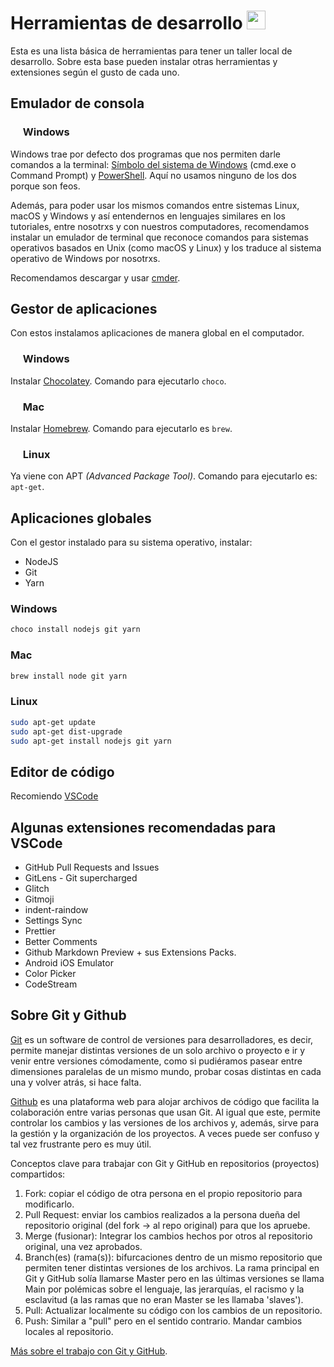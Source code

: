 # Herramientas de desarrollo <img  src="https://emojis.slackmojis.com/emojis/images/1660663279/60857/tim-the-tool-man-taylor.png?1660663279" width="30"/>

Esta es una lista básica de herramientas para tener un taller local de desarrollo. Sobre esta base pueden instalar otras herramientas y extensiones según el gusto de cada uno.

## Emulador de consola

###  <img  src="https://emojis.slackmojis.com/emojis/images/1643514177/1419/windows.gif?1643514177" width="16"/> Windows

Windows trae por defecto dos programas que nos permiten darle comandos a la terminal: [Símbolo del sistema de Windows](https://es.wikipedia.org/wiki/S%C3%ADmbolo_del_sistema_de_Windows) (cmd.exe o Command Prompt) y [PowerShell](https://es.wikipedia.org/wiki/PowerShell). Aquí no usamos ninguno de los dos porque son feos.

Además, para poder usar los mismos comandos entre sistemas Linux, macOS y Windows y así entendernos en lenguajes similares en los tutoriales, entre nosotrxs y con nuestros computadores, recomendamos instalar un emulador de terminal que reconoce comandos para sistemas operativos basados en Unix (como macOS y Linux) y los traduce al sistema operativo de Windows por nosotrxs. 

Recomendamos descargar y usar [cmder](https://cmder.app/).

## Gestor de aplicaciones

Con estos instalamos aplicaciones de manera global en el computador.

###  <img  src="https://emojis.slackmojis.com/emojis/images/1643514177/1419/windows.gif?1643514177" width="16"/> Windows

Instalar [Chocolatey](https://chocolatey.org/install). Comando para ejecutarlo `choco`.

### <img  src="https://emojis.slackmojis.com/emojis/images/1643514416/3931/macos.gif?1643514416" width="16"/> Mac

Instalar [Homebrew](https://brew.sh/). Comando para ejecutarlo es `brew`.

###  <img  src="https://emojis.slackmojis.com/emojis/images/1643514745/7530/hackerman.jpg?1643514745" width="16"/> Linux

Ya viene con APT _(Advanced Package Tool)_. Comando para ejecutarlo es: `apt-get`.

## Aplicaciones globales

Con el gestor instalado para su sistema operativo, instalar:

- NodeJS
- Git
- Yarn

### Windows

```bash
choco install nodejs git yarn
```

### Mac

```bash
brew install node git yarn
```

### Linux

```bash
sudo apt-get update
sudo apt-get dist-upgrade
sudo apt-get install nodejs git yarn
```

## Editor de código

Recomiendo [VSCode](https://code.visualstudio.com/)

## Algunas extensiones recomendadas para VSCode

- GitHub Pull Requests and Issues
- GitLens - Git supercharged
- Glitch
- Gitmoji
- indent-raindow
- Settings Sync
- Prettier
- Better Comments
- Github Markdown Preview + sus Extensions Packs.
- Android iOS Emulator
- Color Picker
- CodeStream

## Sobre Git y Github

[Git](https://git-scm.com/) es un software de control de versiones para desarrolladores, es decir, permite manejar distintas versiones de un solo archivo o proyecto e ir y venir entre versiones cómodamente, como si pudiéramos pasear entre dimensiones paralelas de un mismo mundo, probar cosas distintas en cada una y volver atrás, si hace falta. 

[Github](https://github.com/) es una plataforma web para alojar archivos de código que facilita la colaboración entre varias personas que usan Git. Al igual que este, permite controlar los cambios y las versiones de los archivos y, además, sirve para la gestión y la organización de los proyectos. A veces puede ser confuso y tal vez frustrante pero es muy útil. 

Conceptos clave para trabajar con Git y GitHub en repositorios (proyectos) compartidos:

1. Fork: copiar el código de otra persona en el propio repositorio para modificarlo.
2. Pull Request: enviar los cambios realizados a la persona dueña del repositorio original (del fork -> al repo original) para que los apruebe. 
3. Merge (fusionar): Integrar los cambios hechos por otros al repositorio original, una vez aprobados.
4. Branch(es) (rama(s)): bifurcaciones dentro de un mismo repositorio que permiten tener distintas versiones de los archivos. La rama principal en Git y GitHub solía llamarse Master pero en las últimas versiones se llama Main por polémicas sobre el lenguaje, las jerarquías, el racismo y la esclavitud (a las ramas que no eran Master se les llamaba 'slaves'). 
5. Pull: Actualizar localmente su código con los cambios de un repositorio.
6. Push: Similar a "pull" pero en el sentido contrario. Mandar cambios locales al repositorio.

[Más sobre el trabajo con Git y GitHub](../git-github/guia-breve.md).